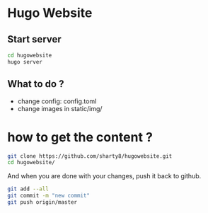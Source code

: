 # Hugo Website

## Start server

```bash
cd hugowebsite
hugo server
```


## What to do ? 

 - change config: config.toml
 - change images in static/img/


# how to get the content ?

```bash
git clone https://github.com/sharty8/hugowebsite.git
cd hugowebsite/
```

And when you are done with your changes, push it back to github.
```bash
git add --all
git commit -m "new commit"
git push origin/master
```
